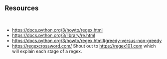 ## Resources

<br>

* https://docs.python.org/3/howto/regex.html
* https://docs.python.org/3/library/re.html
* https://docs.python.org/3/howto/regex.html#greedy-versus-non-greedy
* https://regexcrossword.com/
Shout out to https://regex101.com which will explain each stage of a regex. 